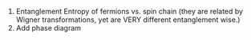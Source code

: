 1. Entanglement Entropy of fermions vs. spin chain (they 
are related by Wigner transformations, yet are VERY different
entanglement wise.)
2. Add phase diagram
